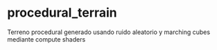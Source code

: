 # procedural_terrain
Terreno procedural generado usando ruido aleatorio y marching cubes mediante compute shaders
